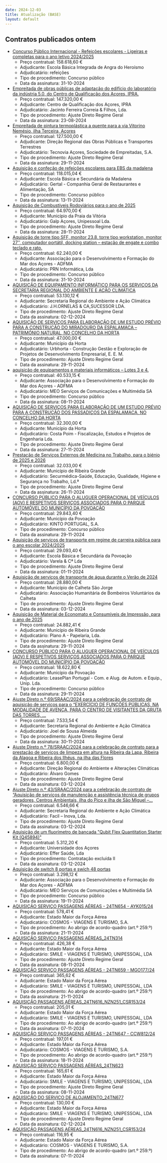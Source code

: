 ```yaml
---
date: 2024-12-03
title: Atualização (BASE)
layout: default
---
```

## Contratos publicados ontem

* [Concurso Público Internacional - Refeições escolares - Ligeiras e completas para o ano letivo 2024/2025](https://www.base.gov.pt/Base4/pt/detalhe/?type=contratos&id=11062296)
  * Preço contratual: 158.618,60 €
  * Adjudicante: Escola Básica Integrada de Angra do Heroísmo
  * Adjudicatário: refeições
  * Tipo de procedimento: Concurso público
  * Data da assinatura: 31-10-2024
* [Empreitada de obras públicas de adaptação do edifício do laboratório da indústria 5.0, do Centro de Qualificação dos Açores, IPRA.](https://www.base.gov.pt/Base4/pt/detalhe/?type=contratos&id=11062690)
  * Preço contratual: 147.320,00 €
  * Adjudicante: Centro de Qualificação dos Açores, IPRA
  * Adjudicatário: Jacinto Ferreira Correia & Filhos, Lda.
  * Tipo de procedimento: Ajuste Direto Regime Geral
  * Data da assinatura: 23-08-2024
* [Empreitada de pintura termoplástica a quente para a via Vitorino Nemésio, ilha Terceira, Açores](https://www.base.gov.pt/Base4/pt/detalhe/?type=contratos&id=11060683)
  * Preço contratual: 127.500,00 €
  * Adjudicante: Direção Regional das Obras Públicas e Transportes Terrestres
  * Adjudicatário: Tecnovia Açores, Sociedade de Empreitadas, S.A.
  * Tipo de procedimento: Ajuste Direto Regime Geral
  * Data da assinatura: 29-11-2024
* [Aquisição e confeção de refeições escolares para EBS da madalena](https://www.base.gov.pt/Base4/pt/detalhe/?type=contratos&id=11061862)
  * Preço contratual: 118.015,04 €
  * Adjudicante: Escola Básica e Secundária da Madalena
  * Adjudicatário: Gertal - Companhia Geral de Restaurantes e Alimentação, SA
  * Tipo de procedimento: Concurso público
  * Data da assinatura: 13-11-2024
* [Aquisição de Combustíveis Rodoviários para o ano de 2025](https://www.base.gov.pt/Base4/pt/detalhe/?type=contratos&id=11061408)
  * Preço contratual: 64.970,00 €
  * Adjudicante: Município da Praia da Vitória
  * Adjudicatário: Galp Açores, Unipessoal Lda.
  * Tipo de procedimento: Ajuste Direto Regime Geral
  * Data da assinatura: 28-11-2024
* [Aquisição de torre tipo SFF, monitor 23,8, torre tipo workstation, monitor 27’’, computador portátil,
docking station – estação de engate e combo teclado e rato.](https://www.base.gov.pt/Base4/pt/detalhe/?type=contratos&id=11062218)
  * Preço contratual: 62.240,00 €
  * Adjudicante: Associação para o Desenvolvimento e Formação do Mar dos Açores - ADFMA
  * Adjudicatário: PRN Informática, Lda
  * Tipo de procedimento: Concurso público
  * Data da assinatura: 31-10-2024
* [AQUISIÇÃO DE EQUIPAMENTO INFORMÁTICO PARA OS SERVIÇOS DA SECRETARIA REGIONAL DO AMBIENTE E AÇÃO CLIMÁTICA](https://www.base.gov.pt/Base4/pt/detalhe/?type=contratos&id=11061149)
  * Preço contratual: 53.130,12 €
  * Adjudicante: Secretaria Regional do Ambiente e Ação Climática
  * Adjudicatário: J.H.ORNELAS & CA,SUCESSOR LDA.
  * Tipo de procedimento: Ajuste Direto Regime Geral
  * Data da assinatura: 02-12-2024
* [AQUISIÇÃO DE SERVIÇOS PARA ELABORAÇÃO DE UM ESTUDO PRÉVIO PARA A CONSTRUÇÃO DO MIRADOURO DA ESPALAMACA – PATRIMÓNIO NATURAL, NO CONCELHO DA HORTA](https://www.base.gov.pt/Base4/pt/detalhe/?type=contratos&id=11061783)
  * Preço contratual: 47.000,00 €
  * Adjudicante: Município da Horta
  * Adjudicatário: Urbhorta - Construção Gestão e Exploração de Projetos de Desenvolvimento Empresarial, E. E. M.
  * Tipo de procedimento: Ajuste Direto Regime Geral
  * Data da assinatura: 29-11-2024
* [aquisição de equipamentos e materiais informáticos – Lotes 3 e 4.](https://www.base.gov.pt/Base4/pt/detalhe/?type=contratos&id=11062287)
  * Preço contratual: 40.533,15 €
  * Adjudicante: Associação para o Desenvolvimento e Formação do Mar dos Açores - ADFMA
  * Adjudicatário: MEO Serviços de Comunicações e Multimédia SA
  * Tipo de procedimento: Concurso público
  * Data da assinatura: 08-11-2024
* [AQUISIÇÃO DE SERVIÇOS PARA ELABORAÇÃO DE UM ESTUDO PRÉVIO PARA A CONSTRUÇÃO DOS PASSADIÇOS DA ESPALAMACA, NO CONCELHO DA HORTA](https://www.base.gov.pt/Base4/pt/detalhe/?type=contratos&id=11062722)
  * Preço contratual: 32.300,00 €
  * Adjudicante: Município da Horta
  * Adjudicatário: Costa Poim - Fiscalização, Estudos e Projetos de Engenharia Lda.
  * Tipo de procedimento: Ajuste Direto Regime Geral
  * Data da assinatura: 27-11-2024
* [Prestação de Serviços Externos de Medicina no Trabalho, para o biénio de 2025 e 2026](https://www.base.gov.pt/Base4/pt/detalhe/?type=contratos&id=11060623)
  * Preço contratual: 32.033,00 €
  * Adjudicante: Município de Ribeira Grande
  * Adjudicatário: Securmédica-Saúde, Educação, Qualidade, Higiene e Segurança no Trabalho, Ld.ª
  * Tipo de procedimento: Ajuste Direto Regime Geral
  * Data da assinatura: 26-11-2024
* [CONCURSO PÚBLICO PARA O ALUGUER OPERACIONAL DE VEÍCULOS (AOV) E RESPETIVOS SERVIÇOS ASSOCIADOS PARA O PARQUE AUTOMÓVEL DO MUNICÍPIO DA POVOAÇÃO](https://www.base.gov.pt/Base4/pt/detalhe/?type=contratos&id=11062010)
  * Preço contratual: 29.843,40 €
  * Adjudicante: Município da Povoação
  * Adjudicatário: KINTO PORTUGAL, S.A.
  * Tipo de procedimento: Concurso público
  * Data da assinatura: 29-11-2024
* [Aquisição de serviços de transporte em regime de carreira pública para o ano escolar 2024/2025](https://www.base.gov.pt/Base4/pt/detalhe/?type=contratos&id=11062401)
  * Preço contratual: 29.093,40 €
  * Adjudicante: Escola Básica e Secundária da Povoação
  * Adjudicatário: Varela & Cª Lda
  * Tipo de procedimento: Ajuste Direto Regime Geral
  * Data da assinatura: 01-11-2024
* [Aquisição de serviços de transporte de água durante o Verão de 2024](https://www.base.gov.pt/Base4/pt/detalhe/?type=contratos&id=11062249)
  * Preço contratual: 28.880,00 €
  * Adjudicante: Município de Calheta São Jorge
  * Adjudicatário: Associação Humanitária de Bombeiros Voluntários da Calheta
  * Tipo de procedimento: Ajuste Direto Regime Geral
  * Data da assinatura: 03-12-2024
* [Aquisição de Material de Economato e Consumíveis de Impressão, para o ano de 2025](https://www.base.gov.pt/Base4/pt/detalhe/?type=contratos&id=11061411)
  * Preço contratual: 24.882,41 €
  * Adjudicante: Município de Ribeira Grande
  * Adjudicatário: Plano A - Papelaria, Lda.
  * Tipo de procedimento: Ajuste Direto Regime Geral
  * Data da assinatura: 29-11-2024
* [CONCURSO PÚBLICO PARA O ALUGUER OPERACIONAL DE VEÍCULOS (AOV) E RESPETIVOS SERVIÇOS ASSOCIADOS PARA O PARQUE AUTOMÓVEL DO MUNICÍPIO DA POVOAÇÃO](https://www.base.gov.pt/Base4/pt/detalhe/?type=contratos&id=11061933)
  * Preço contratual: 18.622,80 €
  * Adjudicante: Município da Povoação
  * Adjudicatário: LeasePlan Portugal - Com. e Alug. de Autom. e Equip., Unip. Lda.
  * Tipo de procedimento: Concurso público
  * Data da assinatura: 29-11-2024
* [Ajuste Direto n.º 69/SRAAC/2024 para a celebração de contrato de aquisição de serviços para o “EXERCÍCIO DE FUNÇÕES PÚBLICAS, NA MODALIDADE DE AVENÇA, PARA O CENTRO DE VISITANTES DA GRUTA DAS TORRES, ...](https://www.base.gov.pt/Base4/pt/detalhe/?type=contratos&id=11061076)
  * Preço contratual: 7.533,54 €
  * Adjudicante: Secretaria Regional do Ambiente e Ação Climática
  * Adjudicatário: Joel de Sousa Almeida
  * Tipo de procedimento: Ajuste Direto Regime Geral
  * Data da assinatura: 30-11-2024
* [Ajuste Direto n.º 78/SRAAC/2024 para a celebração de contrato para a prestação de serviços de limpeza em altura na Ribeira da Lapa, Ribeira da Alagoa e Ribeira dos Ilhéus, na ilha das Flores](https://www.base.gov.pt/Base4/pt/detalhe/?type=contratos&id=11062791)
  * Preço contratual: 6.800,00 €
  * Adjudicante: Direção Regional do Ambiente e Alterações Climáticas
  * Adjudicatário: Álvaro Gomes
  * Tipo de procedimento: Ajuste Direto Regime Geral
  * Data da assinatura: 03-12-2024
* [Ajuste Direto n.º 43/SRAAC/2024 para a celebração de contrato de “Aquisição de serviços de manutenção e assistência técnica de grupos geradores, Centros Ambientais, ilha do Pico e ilha de São Miguel –...](https://www.base.gov.pt/Base4/pt/detalhe/?type=contratos&id=11062771)
  * Preço contratual: 6.546,66 €
  * Adjudicante: Secretaria Regional do Ambiente e Ação Climática
  * Adjudicatário: Facil – Inova, Lda.
  * Tipo de procedimento: Ajuste Direto Regime Geral
  * Data da assinatura: 03-12-2024
* [Aquisição de um fluorímetro de bancada "Qubit Flex Quantitation Starter Kit (Q45894)"](https://www.base.gov.pt/Base4/pt/detalhe/?type=contratos&id=11062780)
  * Preço contratual: 5.312,20 €
  * Adjudicante: Universidade dos Açores
  * Adjudicatário: Effer Saúde, Lda
  * Tipo de procedimento: Contratação excluída II
  * Data da assinatura: 03-12-2024
* [Aquisição de switch 8 portas e swich 48 portas](https://www.base.gov.pt/Base4/pt/detalhe/?type=contratos&id=11062368)
  * Preço contratual: 3.298,12 €
  * Adjudicante: Associação para o Desenvolvimento e Formação do Mar dos Açores - ADFMA
  * Adjudicatário: MEO Serviços de Comunicações e Multimédia SA
  * Tipo de procedimento: Concurso público
  * Data da assinatura: 19-11-2024
* [AQUISIÇÃO SERVIÇO  PASSAGENS AÉREAS - 24TN654 - AYK015/24](https://www.base.gov.pt/Base4/pt/detalhe/?type=contratos&id=11061739)
  * Preço contratual: 578,41 €
  * Adjudicante: Estado Maior da Força Aérea
  * Adjudicatário: COSMOS - VIAGENS E TURISMO, S.A.
  * Tipo de procedimento: Ao abrigo de acordo-quadro (art.º 259.º)
  * Data da assinatura: 21-11-2024
* [AQUISIÇÃO SERVIÇO PASSAGENS AÉREAS_24TN314](https://www.base.gov.pt/Base4/pt/detalhe/?type=contratos&id=11060444)
  * Preço contratual: 426,38 €
  * Adjudicante: Estado Maior da Força Aérea
  * Adjudicatário: SMILE - VIAGENS E TURISMO, UNIPESSOAL, LDA
  * Tipo de procedimento: Ajuste Direto Regime Geral
  * Data da assinatura: 08-11-2024
* [AQUISIÇÃO SERVIÇO  PASSAGENS AÉREAS - 24TN659 - MGO177/24](https://www.base.gov.pt/Base4/pt/detalhe/?type=contratos&id=11061811)
  * Preço contratual: 365,62 €
  * Adjudicante: Estado Maior da Força Aérea
  * Adjudicatário: SMILE - VIAGENS E TURISMO, UNIPESSOAL, LDA
  * Tipo de procedimento: Ao abrigo de acordo-quadro (art.º 259.º)
  * Data da assinatura: 21-11-2024
* [AQUISIÇÃO PASSAGENS AÉREAS_24TN616_NZN251_CSR153/24](https://www.base.gov.pt/Base4/pt/detalhe/?type=contratos&id=11060307)
  * Preço contratual: 205,01 €
  * Adjudicante: Estado Maior da Força Aérea
  * Adjudicatário: SMILE - VIAGENS E TURISMO, UNIPESSOAL, LDA
  * Tipo de procedimento: Ao abrigo de acordo-quadro (art.º 259.º)
  * Data da assinatura: 07-11-2024
* [AQUISIÇÃO SERVIÇO  PASSAGENS AÉREAS - 24TN647 - CCW812/24](https://www.base.gov.pt/Base4/pt/detalhe/?type=contratos&id=11060768)
  * Preço contratual: 197,01 €
  * Adjudicante: Estado Maior da Força Aérea
  * Adjudicatário: COSMOS - VIAGENS E TURISMO, S.A.
  * Tipo de procedimento: Ao abrigo de acordo-quadro (art.º 259.º)
  * Data da assinatura: 18-11-2024
* [AQUISIÇÃO SERVIÇO PASSAGENS AÉREAS_24TN623](https://www.base.gov.pt/Base4/pt/detalhe/?type=contratos&id=11061060)
  * Preço contratual: 165,61 €
  * Adjudicante: Estado Maior da Força Aérea
  * Adjudicatário: SMILE - VIAGENS E TURISMO, UNIPESSOAL, LDA
  * Tipo de procedimento: Ajuste Direto Regime Geral
  * Data da assinatura: 08-11-2024
* [AQUISIÇÃO DO SERVIÇO DE ALOJAMENTO_24TN677](https://www.base.gov.pt/Base4/pt/detalhe/?type=contratos&id=11062064)
  * Preço contratual: 130,00 €
  * Adjudicante: Estado Maior da Força Aérea
  * Adjudicatário: SMILE - VIAGENS E TURISMO, UNIPESSOAL, LDA
  * Tipo de procedimento: Ajuste Direto Regime Geral
  * Data da assinatura: 02-12-2024
* [AQUISIÇÃO PASSAGENS AÉREAS_24TN616_NZN251_CSR153/24](https://www.base.gov.pt/Base4/pt/detalhe/?type=contratos&id=11060286)
  * Preço contratual: 116,95 €
  * Adjudicante: Estado Maior da Força Aérea
  * Adjudicatário: COSMOS - VIAGENS E TURISMO, S.A.
  * Tipo de procedimento: Ao abrigo de acordo-quadro (art.º 259.º)
  * Data da assinatura: 07-11-2024

